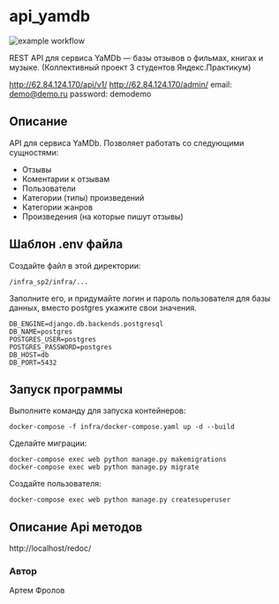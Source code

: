 
# api_yamdb

![example workflow](https://github.com/frollow/yamdb_final/actions/workflows/yamdb_workflow.yml/badge.svg)

REST API для сервиса YaMDb — базы отзывов о фильмах, книгах и музыке. (Коллективный проект 3 студентов Яндекс.Практикум)

http://62.84.124.170/api/v1/
http://62.84.124.170/admin/
email: demo@demo.ru
password: demodemo

## Описание
API для сервиса YaMDb.
Позволяет работать со следующими сущностями:
- Отзывы
- Коментарии к отзывам
- Пользователи
- Категории (типы) произведений
- Категории жанров
- Произведения (на которые пишут отзывы)

 ##  Шаблон .env файла
Создайте файл в этой директории:

    /infra_sp2/infra/...

 Заполните его, и придумайте логин и пароль пользователя для базы данных, 
 вместо postgres укажите свои значения.

    DB_ENGINE=django.db.backends.postgresql
    DB_NAME=postgres
    POSTGRES_USER=postgres
    POSTGRES_PASSWORD=postgres
    DB_HOST=db
    DB_PORT=5432

## Запуск программы

Выполните команду для запуска контейнеров:

    docker-compose -f infra/docker-compose.yaml up -d --build

Сделайте миграции:

    docker-compose exec web python manage.py makemigrations
    docker-compose exec web python manage.py migrate

Создайте пользователя:

    docker-compose exec web python manage.py createsuperuser

## Описание Api методов
http://localhost/redoc/

### Автор
Артем Фролов